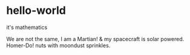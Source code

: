 # hello-world

it's mathematics


We are not the same, I am a Martian! & my spacecraft is solar powered.
Homer-Do! nuts with moondust sprinkles. 

